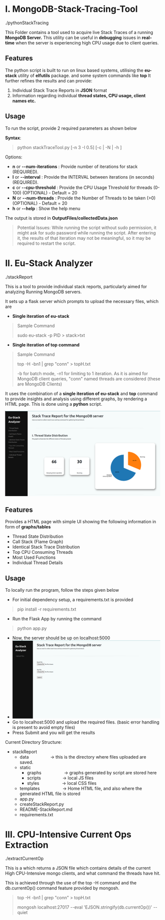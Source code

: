 # I. MongoDB-Stack-Tracing-Tool
./pythonStackTracing

This Folder contains a tool used to acquire live Stack Traces of a running **MongoDB Server.**
This utility can be useful in **debugging** issues in **real-time** when the server is experiencing high CPU usage due to client queries. 

## Features

The python script is built to run on linux based systems, utilising the **eu-stack** utility of **elfutils** package. and some system commands like **top** 
It further refines the results and can provide:
  1) Individual Stack Trace Reports in **JSON** format
  2) Information regarding individual **thread states, CPU usage, client names etc.**

## Usage

To run the script, provide 2 required parameters as shown below

**Syntax**: 
> python stackTraceTool.py [-n 3 -I 0.5] [-c | -N | -h ]

Options:

 - **n** or **--num-iterations**  : Provide number of iterations for stack (REQUIRED).
 - **I** or **--interval**    :  Provide the INTERVAL between iterations (in seconds) (REQUIRED).
 - **c** or **--cpu-threshold** :     Provide the CPU Usage Threshold for threads (0-100) (OPTIONAL) - Default = 20
 - **N** or **--num-threads** :    Provide the Number of Threads to be taken (>0) (OPTIONAL) - Default = 20
 - **h** or **--help**  :   Show the help menu

The output is stored in **OutputFiles/collectedData.json**

>Potential Issues: 
While running the script without sudo permission, it might ask for sudo password while running the script. After entering it, the results of that iteration may not be meaningful, so it may be required to restart the script.



# II. Eu-Stack Analyzer
./stackReport

This is a tool to provide individual stack reports, particularly aimed for analyzing Running MongoDB servers.

It sets up a flask server which prompts to upload the necessary files, which are
 - **Single iteration of eu-stack**
 > Sample Command
 >
 > sudo eu-stack -p PID > stack>txt
 - **Single iteration of top command**
 > Sample Command
 >
 > top -H -bn1 | grep "conn" > topH.txt
 > 
 > -b for batch mode, -n1 for limiting to 1 iteration. As it is aimed for MongoDB client queries, "conn" named threads are considered (these are MongoDB Clients)

It uses the combination of a **single iteration of eu-stack** and **top** command to provide insights and analysis using different graphs, by rendering a HTML page. This is done using a **python** script.

!["Individual Stack Report Screenshot"](https://github.com/sahilcool-nsut/MongoDB-Stack-Tracing-Tool/blob/main/Screenshots/StackReportScreenshot "Individual Stack Report")

## Features
Provides a HTML page with simple UI showing the following information in form of **graphs/tables**

 - Thread State Distribution
 - Call Stack (Flame Graph)
 - Identical Stack Trace Distribution
 - Top CPU Consuming Threads
 - Most Used Functions
 - Individual Thread Details

## Usage
To locally run the program, follow the steps given below
 - For initial dependency setup, a requirements.txt is provided
 > pip install -r requirements.txt
 - Run the Flask App by running the command
 > python app.py
 - Now, the server should be up on localhost:5000
 - !["Upload Files Landing Page"](https://github.com/sahilcool-nsut/MongoDB-Stack-Tracing-Tool/blob/main/Screenshots/UploadScreen.png "Upload Files Landing Page")
 - Go to localhost:5000 and upload the required files. (basic error handling is present to avoid empty files)
 - Press Submit and you will get the results

Current Directory Structure:
 - stackReport
    - data&emsp;&emsp;&emsp;&emsp;&emsp;-> this is the directory where files uploaded are saved.
    - static 
      - graphs&emsp;&emsp;&emsp;&emsp;&emsp; -> graphs generated by script are stored here
      - scripts&emsp;&emsp;&emsp;&emsp;&emsp;-> local JS files
      - styles&emsp;&emsp;&emsp;&emsp;&emsp; -> local CSS files
    - templates &emsp;&emsp;&emsp;&emsp;&emsp;-> Home HTML file, and also where the generated HTML file is stored
    - app.py
    - createStackReport.py
    - README-StackReport.md
    - requirements.txt
    
    
# III. CPU-Intensive Current Ops Extraction
./extractCurrentOp

This is a which returns a JSON file which contains details of the current High CPU-Intensive mongo clients, and what command the threads have hit. 

This is achieved through the use of the top -H command and the db.currentOp() command feature provided by mongosh.

> top -H -bn1 | grep "conn" > topH.txt
>
> mongosh localhost:27017 --eval 'EJSON.stringify(db.currentOp())' --quiet

